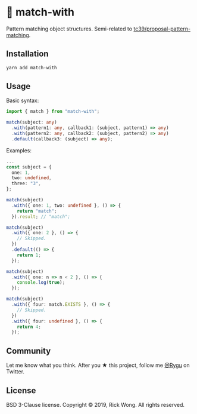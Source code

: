 # 🧩 match-with

Pattern matching object structures. Semi-related to [tc39/proposal-pattern-matching](https://github.com/tc39/proposal-pattern-matching).

## Installation

```bash
yarn add match-with
```

## Usage

Basic syntax:

```ts
import { match } from "match-with";

match(subject: any)
  .with(pattern1: any, callback1: (subject, pattern1) => any)
  .with(pattern2: any, callback2: (subject, pattern2) => any)
  .default(callback3: (subject) => any);
```

Examples:

```ts
...
const subject = {
  one: 1,
  two: undefined,
  three: "3",
};

match(subject)
  .with({ one: 1, two: undefined }, () => {
    return "match";
  }).result; // "match";

match(subject)
  .with({ one: 2 }, () => {
    // Skipped.
  })
  .default(() => {
    return 1;
  });

match(subject)
  .with({ one: n => n < 2 }, () => {
    console.log(true);
  });

match(subject)
  .with({ four: match.EXISTS }, () => {
    // Skipped.
  })
  .with({ four: undefined }, () => {
    return 4;
  });
```

## Community

Let me know what you think. After you ★ this project, follow me [@Rygu](https://twitter.com/rygu) on Twitter.

## License

BSD 3-Clause license. Copyright © 2019, Rick Wong. All rights reserved.

